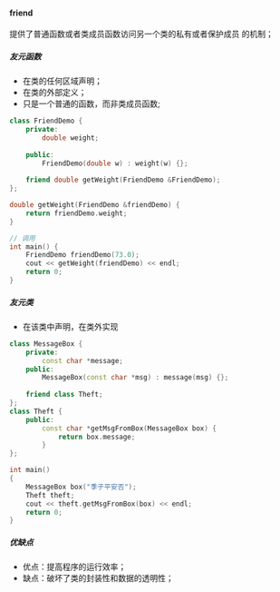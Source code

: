 #### friend

提供了普通函数或者类成员函数访问另一个类的私有或者保护成员 的机制；

##### 友元函数

*   在类的任何区域声明；
*   在类的外部定义；
*   只是一个普通的函数，而非类成员函数;

```c++
class FriendDemo {
    private:
        double weight;
    
    public:
        FriendDemo(double w) : weight(w) {};
    
    friend double getWeight(FriendDemo &FriendDemo);
};

double getWeight(FriendDemo &friendDemo) {
    return friendDemo.weight;
}

// 调用
int main() {
    FriendDemo friendDemo(73.0);
    cout << getWeight(friendDemo) << endl;
    return 0;
}
```



##### 友元类

*   在该类中声明，在类外实现

```c++
class MessageBox {
    private:
        const char *message;
    public:
        MessageBox(const char *msg) : message(msg) {};
    
    friend class Theft;
};
class Theft {
    public:
        const char *getMsgFromBox(MessageBox box) {
            return box.message;
        }
};

int main()
{
    MessageBox box("季子平安否");
    Theft theft;
    cout << theft.getMsgFromBox(box) << endl;
    return 0;
}
```

##### 优缺点

*   优点：提高程序的运行效率；
*   缺点：破坏了类的封装性和数据的透明性；



